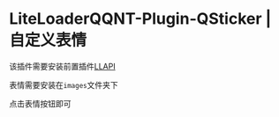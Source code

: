 # LiteLoaderQQNT-Plugin-QSticker | 自定义表情
该插件需要安装前置插件[LLAPI](https://github.com/Night-stars-1/LiteLoaderQQNT-Plugin-LLAPI)

表情需要安装在`images`文件夹下

点击表情按钮即可
